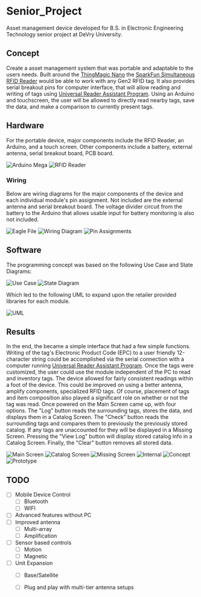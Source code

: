 # Senior_Project
Asset management device developed for B.S. in Electronic Engineering Technology senior project at DeVry University.

## Concept 
Create a asset management system that was portable and adaptable to the users needs. Built around the [ThingMagic Nano](http://www.thingmagic.com/index.php/embedded-rfid-readers/thingmagic-nano-module) the [SparkFun Simultaneous RFID Reader](https://www.sparkfun.com/products/14066) would be able to work with any Gen2 RFID tag. It also provides serial breakout pins for computer interface, that will allow reading and writing of tags using [Universal Reader Assistant Program](http://www.thingmagic.com/index.php/manuals-firmware#Universal_Reader_Assistant). Using an Arduino and touchscreen, the user will be allowed to directly read nearby tags, save the data, and make a comparison to currently present tags.

## Hardware
For the portable device, major components include the RFID Reader, an Arduino, and a touch screen. Other components include a battery, external antenna, serial breakout board, PCB board.

![Arduino Mega](Images/ArduinoMega.png)
![RFID Reader](Images/SparkFunRFID.png)

### Wiring
Below are wiring diagrams for the major components of the device and each individual module's pin assignment. Not included are the external antenna and serial breakout board. The voltage divider circuit from the battery to the Arduino that allows usable input for battery monitoring is also not included.

![Eagle File](Images/RARA_BOARD.png)
![Wiring Diagram](Images/RARA_Wiring.png)
![Pin Assignments](Images/PinAssignments.png)

## Software

The programming concept was based on the following Use Case and State Diagrams:

![Use Case](Images/UseCaseDiag.png)
![State Diagram](Images/Screen_State.png)

Which led to the following UML to expand upon the retailer provided libraries for each module. 

![UML](Images/RARA_UML.png)

## Results
In the end, the became a simple interface that had a few simple functions.  Writing of the tag's Electronic Product Code (EPC) to a user friendly 12-character string could be accomplished via the serial connection with a computer running [Universal Reader Assistant Program](http://www.thingmagic.com/index.php/manuals-firmware#Universal_Reader_Assistant). Once the tags were customized, the user could use the module independent of the PC to read and inventory tags. The device allowed for fairly consistent readings within a foot of the device. This could be improved on using a better antenna, amplify components, specialized RFID tags. Of course, placement of tags and item composition also played a significant role on whether or not the tag was read. Once powered on the Main Screen came up, with four options. The "Log" button reads the surrounding tags, stores the data, and displays them in a Catalog Screen. The "Check" button reads the surrounding tags and compares them to previously the previously stored catalog. If any tags are unaccounted for they will be displayed in a Missing Screen. Pressing the "View Log" button will display stored catalog info in a Catalog Screen. Finally, the "Clear" button removes all stored data.

![Main Screen](Images/MainScreen.png)
![Catalog Screen](Images/catalogScreen.png)
![Missing Screen](Images/MissingScreen.png)
![Internal](Images/RARA_internal.png)
![Concept](Images/initial_concept.png)
![Prototype](Images/Prototype.png)

## TODO
- [ ] Mobile Device Control
    - [ ] Bluetooth
    - [ ] WIFI
- [ ] Advanced features without PC
- [ ] Improved antenna
    - [ ] Multi-array
    - [ ] Amplification
- [ ] Sensor based controls
    - [ ] Motion
    - [ ] Magnetic
- [ ] Unit Expansion
    - [ ] Base/Satellite 
    - [ ] Plug and play with multi-tier antenna setups



